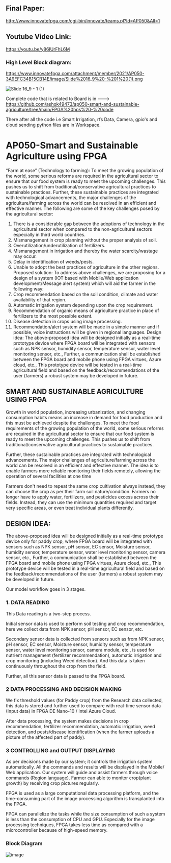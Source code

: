
## Final Paper:
http://www.innovatefpga.com/cgi-bin/innovate/teams.pl?Id=AP050&All=1

## Youtube Video Link:
https://youtu.be/y86IUrFhL6M

### High Level Block diagram:
https://www.innovatefpga.com/attachment/member/2021/AP050-3A9EFC34B15CB14E/image/Slide%2016_9%20-%201%20(1).png

![Slide 16_9 - 1 (1)](https://user-images.githubusercontent.com/73692009/163812147-015cf86e-6b51-4a36-b443-d8c2bdf3f9eb.png)


Complete code that is related to Board is in ---> https://github.com/ashok49473/ap050-smart-and-sustainable-agriculture/tree/main/FPGA%20hps%20-%20code

There after all the code i.e Smart Irrigation, rfs Data, Camera, gpio's and cloud sending python files are in Workspace.


# AP050-Smart and Sustainable Agriculture using FPGA

“Farm at ease” (Technology to farming):
To meet the growing population of the world, some serious reforms are required in the agricultural sector to ensure that our food system is ready to meet the upcoming challenges. This pushes us to shift from traditional/conservative agricultural practices to sustainable practices. Further, these sustainable practices are integrated with technological advancements, the major challenges of the agriculture/farming across the world can be resolved in an efficient and effective manner.
The following are some of the key challenges posed by the agricultural sector:
1. There is a considerable gap between the adoptions of technology in the agricultural sector when compared to the non-agricultural sectors especially in third world countries.
2. Mismanagement in crop planning without the proper analysis of soil.
3. Overutilization/underutilization of fertilizers.
4. Mismanagement in irrigation and thereby the water scarcity/wastage may occur.
5. Delay in identification of weeds/pests.
6. Unable to adopt the best practices of agriculture in the other regions.
Proposed solution:
To address above challenges, we are proposing for a design of a system (IOT based with Mobile/Web application development/Message alert system) which will aid the farmer in the following way:
1. Crop recommendation based on the soil condition, climate and water availability of that region.
2. Automatic irrigation system depending upon the crop requirement.
3. Recommendation of organic means of agriculture practice in place of fertilizers to the most possible extent.
4. Disease detection in crops using image processing.
5. Recommendation/alert system will be made in a simple manner and if possible, voice instructions will be given in regional languages.
Design idea:
The above-proposed idea will be designed initially as a real-time prototype device where FPGA board will be integrated with sensors such as NPK sensor, humidity sensor, temperature sensor, water level monitoring sensor, etc., Further, a communication shall be established between the FPGA board and mobile phone using FPGA virtues, Azure cloud, etc., This prototype device will be tested in a real-time agricultural field and based on the feedback/recommendations of the user (farmers) a robust system may be developed in future.

## SMART AND SUSTAINABLE AGRICULTURE USING FPGA
 

Growth in world population, increasing urbanization, and changing consumption habits means an increase in demand for food production and this must be achieved despite the challenges. To meet the food requirements of the growing population of the world, some serious reforms are required in the agricultural sector to ensure that our food system is ready to meet the upcoming challenges. This pushes us to shift from traditional/conservative agricultural practices to sustainable practices.

Further, these sustainable practices are integrated with technological advancements. The major challenges of agriculture/farming across the world can be resolved in an efficient and effective manner. The idea is to enable farmers more reliable monitoring their fields remotely, allowing the operation of several facilities at one time

Farmers don't need to repeat the same crop cultivation always instead, they can choose the crop as per their farm soil nature/condition. Farmers no longer have to apply water, fertilizers, and pesticides excess across their fields. Instead, they can use the minimum quantities required and target very specific areas, or even treat individual plants differently.

## DESIGN IDEA:

The above-proposed idea will be designed initially as a real-time prototype device only for paddy crop, where FPGA board will be integrated with sensors such as NPK sensor, pH sensor, EC sensor, Moisture sensor,  humidity sensor, temperature sensor, water level monitoring sensor, camera sensor, etc., Further, a communication shall be established between the FPGA board and mobile phone using FPGA virtues, Azure cloud, etc., This prototype device will be tested in a real-time agricultural field and based on the feedback/recommendations of the user (farmers) a robust system may be developed in future.

Our model workflow goes in 3 stages.

### 1. DATA READING

This Data reading is a two-step process.

Initial sensor data is used to perform soil testing and crop recommendation, here we collect data from NPK sensor, pH sensor, EC sensor, etc.

 Secondary sensor data is collected from sensors such as from NPK sensor, pH sensor, EC sensor, Moisture sensor, humidity sensor, temperature sensor, water level monitoring sensor, camera module, etc., is used for nutrient management (fertilizer recommendation), automatic irrigation and crop monitoring (including Weed detection). And this data is taken continuously throughout the crop from the field.

Further, all this sensor data is passed to the FPGA board.

### 2 DATA PROCESSING AND DECISION MAKING

We fix threshold values (for Paddy crop) from the Research data collected, this data is stored and further used to compare with real-time sensor data (Input data) in FPGA DE Nano-10 / Intel Azure Cloud.

After data processing, the system makes decisions in crop recommendation, fertilizer recommendation, automatic irrigation, weed detection, and pests/disease identification (when the farmer uploads a picture of the affected part of paddy).

### 3 CONTROLLING and OUTPUT DISPLAYING

As per decisions made by our system; it controls the irrigation system automatically. All the commands and results will be displayed in the Mobile/ Web application. Our system will guide and assist farmers through voice commands (Region language).  Farmer can able to monitor crop(plant growth) by receiving crop pictures regularly.

 

FPGA is used as a large computational data processing platform, and the time-consuming part of the image processing algorithm is transplanted into the FPGA.

FPGA can parallelize the tasks while the size consumption of such a system is less than the consumption of CPU and GPU. Especially for the image processing techniques, FPGA takes less time as compared with a microcontroller because of high-speed memory.

### Block Diagram

![image](https://user-images.githubusercontent.com/73692009/164343226-d338126b-543c-45b9-a061-3cfa1d51aeba.png)

